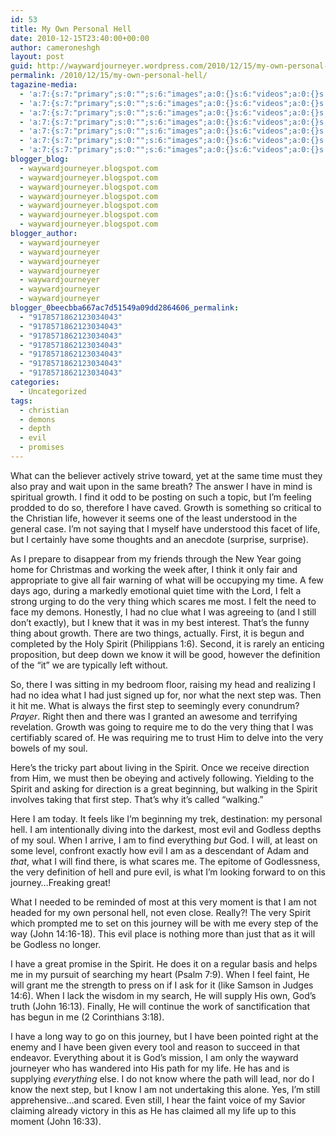 ```yaml
---
id: 53
title: My Own Personal Hell
date: 2010-12-15T23:40:00+00:00
author: cameroneshgh
layout: post
guid: http://waywardjourneyer.wordpress.com/2010/12/15/my-own-personal-hell
permalink: /2010/12/15/my-own-personal-hell/
tagazine-media:
  - 'a:7:{s:7:"primary";s:0:"";s:6:"images";a:0:{}s:6:"videos";a:0:{}s:11:"image_count";s:1:"0";s:6:"author";s:8:"19879429";s:7:"blog_id";s:8:"19280981";s:9:"mod_stamp";s:19:"2011-03-03 20:57:46";}'
  - 'a:7:{s:7:"primary";s:0:"";s:6:"images";a:0:{}s:6:"videos";a:0:{}s:11:"image_count";s:1:"0";s:6:"author";s:8:"19879429";s:7:"blog_id";s:8:"19280981";s:9:"mod_stamp";s:19:"2011-03-03 20:57:46";}'
  - 'a:7:{s:7:"primary";s:0:"";s:6:"images";a:0:{}s:6:"videos";a:0:{}s:11:"image_count";s:1:"0";s:6:"author";s:8:"19879429";s:7:"blog_id";s:8:"19280981";s:9:"mod_stamp";s:19:"2011-03-03 20:57:46";}'
  - 'a:7:{s:7:"primary";s:0:"";s:6:"images";a:0:{}s:6:"videos";a:0:{}s:11:"image_count";s:1:"0";s:6:"author";s:8:"19879429";s:7:"blog_id";s:8:"19280981";s:9:"mod_stamp";s:19:"2011-03-03 20:57:46";}'
  - 'a:7:{s:7:"primary";s:0:"";s:6:"images";a:0:{}s:6:"videos";a:0:{}s:11:"image_count";s:1:"0";s:6:"author";s:8:"19879429";s:7:"blog_id";s:8:"19280981";s:9:"mod_stamp";s:19:"2011-03-03 20:57:46";}'
  - 'a:7:{s:7:"primary";s:0:"";s:6:"images";a:0:{}s:6:"videos";a:0:{}s:11:"image_count";s:1:"0";s:6:"author";s:8:"19879429";s:7:"blog_id";s:8:"19280981";s:9:"mod_stamp";s:19:"2011-03-03 20:57:46";}'
  - 'a:7:{s:7:"primary";s:0:"";s:6:"images";a:0:{}s:6:"videos";a:0:{}s:11:"image_count";s:1:"0";s:6:"author";s:8:"19879429";s:7:"blog_id";s:8:"19280981";s:9:"mod_stamp";s:19:"2011-03-03 20:57:46";}'
blogger_blog:
  - waywardjourneyer.blogspot.com
  - waywardjourneyer.blogspot.com
  - waywardjourneyer.blogspot.com
  - waywardjourneyer.blogspot.com
  - waywardjourneyer.blogspot.com
  - waywardjourneyer.blogspot.com
  - waywardjourneyer.blogspot.com
blogger_author:
  - waywardjourneyer
  - waywardjourneyer
  - waywardjourneyer
  - waywardjourneyer
  - waywardjourneyer
  - waywardjourneyer
  - waywardjourneyer
blogger_0beecbba667ac7d51549a09dd2864606_permalink:
  - "9178571862123034043"
  - "9178571862123034043"
  - "9178571862123034043"
  - "9178571862123034043"
  - "9178571862123034043"
  - "9178571862123034043"
  - "9178571862123034043"
categories:
  - Uncategorized
tags:
  - christian
  - demons
  - depth
  - evil
  - promises
---
```

What can the believer actively strive toward, yet at the same time must they also pray and wait upon in the same breath? The answer I have in mind is spiritual growth. I find it odd to be posting on such a topic, but I&#8217;m feeling prodded to do so, therefore I have caved. Growth is something so critical to the Christian life, however it seems one of the least understood in the general case. I&#8217;m not saying that I myself have understood this facet of life, but I certainly have some thoughts and an anecdote (surprise, surprise).

As I prepare to disappear from my friends through the New Year going home for Christmas and working the week after, I think it only fair and appropriate to give all fair warning of what will be occupying my time. A few days ago, during a markedly emotional quiet time with the Lord, I felt a strong urging to do the very thing which scares me most. I felt the need to face my demons. Honestly, I had no clue what I was agreeing to (and I still don&#8217;t exactly), but I knew that it was in my best interest. That&#8217;s the funny thing about growth. There are two things, actually. First, it is begun and completed by the Holy Spirit (Philippians 1:6). Second, it is rarely an enticing proposition, but deep down we know it will be good, however the definition of the &#8220;it&#8221; we are typically left without.

So, there I was sitting in my bedroom floor, raising my head and realizing I had no idea what I had just signed up for, nor what the next step was. Then it hit me. What is always the first step to seemingly every conundrum? _Prayer_. Right then and there was I granted an awesome and terrifying revelation. Growth was going to require me to do the very thing that I was certifiably scared of. He was requiring me to trust Him to delve into the very bowels of my soul.

Here&#8217;s the tricky part about living in the Spirit. Once we receive direction from Him, we must then be obeying and actively following. Yielding to the Spirit and asking for direction is a great beginning, but walking in the Spirit involves taking that first step. That&#8217;s why it&#8217;s called &#8220;walking.&#8221;

Here I am today. It feels like I&#8217;m beginning my trek, destination: my personal hell. I am intentionally diving into the darkest, most evil and Godless depths of my soul. When I arrive, I am to find everything _but_ God. I will, at least on some level, confront exactly how evil I am as a descendant of Adam and _that_, what I will find there, is what scares me. The epitome of Godlessness, the very definition of hell and pure evil, is what I&#8217;m looking forward to on this journey&#8230;Freaking great!

What I needed to be reminded of most at this very moment is that I am not headed for my own personal hell, not even close. Really?! The very Spirit which prompted me to set on this journey will be with me every step of the way (John 14:16-18). This evil place is nothing more than just that as it will be Godless no longer.

I have a great promise in the Spirit. He does it on a regular basis and helps me in my pursuit of searching my heart (Psalm 7:9). When I feel faint, He will grant me the strength to press on if I ask for it (like Samson in Judges 14:6). When I lack the wisdom in my search, He will supply His own, God&#8217;s truth (John 16:13). Finally, He will continue the work of sanctification that has begun in me (2 Corinthians 3:18).

I have a long way to go on this journey, but I have been pointed right at the enemy and I have been given every tool and reason to succeed in that endeavor. Everything about it is God&#8217;s mission, I am only the wayward journeyer who has wandered into His path for my life. He has and is supplying _everything_ else. I do not know where the path will lead, nor do I know the next step, but I know I am not undertaking this alone. Yes, I&#8217;m still apprehensive&#8230;and scared. Even still, I hear the faint voice of my Savior claiming already victory in this as He has claimed all my life up to this moment (John 16:33).